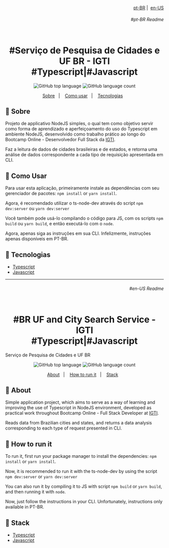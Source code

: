 <p align="right">
  <a align="right" href="#pt-BR-Readme">pt-BR</a>&nbsp;|&nbsp;
  <a href="#en-US-Readme">en-US</a>
 </p>
<h6 align="right">#pt-BR Readme</h6>
<h1 align="center">
  <br>#Serviço de Pesquisa de Cidades e UF BR - IGTI<br/>
  #Typescript|#Javascript
</h1>

<p align="center">
  <img alt="GitHub top language" src="https://img.shields.io/github/languages/top/aleszilagyi/igti_br_city_search_challenge?style=flat-square">
  <img alt="GitHub language count" src="https://img.shields.io/github/languages/count/aleszilagyi/igti_br_city_search_challenge?style=flat-square">
</p>

<p align="center">
  <a href="#bookmark-sobre">Sobre</a>&nbsp;&nbsp;&nbsp;|&nbsp;&nbsp;&nbsp;
  <a href="#speech_balloon-como">Como usar</a>&nbsp;&nbsp;&nbsp;|&nbsp;&nbsp;&nbsp;
  <a href="#computer-tecnologias">Tecnologias</a>&nbsp;&nbsp;&nbsp;
</p>

## :bookmark: Sobre

Projeto de applicativo NodeJS simples, o qual tem como objetivo servir como forma de aprendizado e aperfeiçoamento do uso do Typescript em ambiente NodeJS, desenvolvido como trabalho prático ao longo do Bootcamp Online - Desenvolvedor Full Stack da [IGTI](https://www.igti.com.br/).

Faz a leitura de dados de cidades brasileiras e de estados, e retorna uma análise de dados correspondente a cada tipo de requisição apresentada em CLI.

## :speech_balloon: Como Usar

Para usar esta aplicação, primeiramente instale as dependências com seu gerenciador de pacotes: `npm install` or `yarn install`.

Agora, é recomendado utilizar o ts-node-dev através do script `npm dev:server` ou `yarn dev:server`

Você também pode usá-lo compilando o código para JS, com os scripts `npm build` ou `yarn build`, e então executá-lo com o `node`.

Agora, apenas siga as instruções em sua CLI. Infelizmente, instruções apenas disponíveis em PT-BR.

## :rocket: Tecnologias

- [Typescript](https://www.typescriptlang.org/)
- [Javascript](https://developer.mozilla.org/en-US/docs/Web/JavaScript)

<hr></hr>
<h6 align="right">#en-US Readme</h6>

<h1 align="center">
  <br>#BR UF and City Search Service - IGTI<br/>
  #Typescript|#Javascript
</h1>Serviço de Pesquisa de Cidades e UF BR

<p align="center">
  <img alt="GitHub top language" src="https://img.shields.io/github/languages/top/aleszilagyi/igti_br_city_search_challenge?style=flat-square">
  <img alt="GitHub language count" src="https://img.shields.io/github/languages/count/aleszilagyi/igti_br_city_search_challenge?style=flat-square">
</p>

<p align="center">
  <a href="#bookmark-about">About</a>&nbsp;&nbsp;&nbsp;|&nbsp;&nbsp;&nbsp;
  <a href="speech_balloon-how">How to run it</a>&nbsp;&nbsp;&nbsp;|&nbsp;&nbsp;&nbsp;
  <a href="#rocket-stack">Stack</a>&nbsp;&nbsp;&nbsp;
</p>

## :bookmark: About

Simple application project, which aims to serve as a way of learning and improving the use of Typescript in NodeJS environment, developed as practical work throughout Bootcamp Online - Full Stack Developer at [IGTI](https://www.igti.com.br/).

Reads data from Brazilian cities and states, and returns a data analysis corresponding to each type of request presented in CLI.

## :speech_balloon: How to run it

To run it, first run your package manager to install the dependencies: `npm install` or `yarn install`.

Now, it is recommended to run it with the ts-node-dev by using the script `npm dev:server` or `yarn dev:server`

You can also run it by compiling it to JS with script `npm build` or `yarn build`, and then running it with `node`.

Now, just follow the instructions in your CLI. Unfortunately, instructions only available in PT-BR.

## :rocket: Stack

- [Typescript](https://www.typescriptlang.org/)
- [Javascript](https://developer.mozilla.org/en-US/docs/Web/JavaScript)
